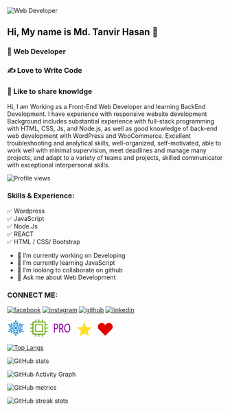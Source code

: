 ![Web Developer](https://scontent.fdac5-2.fna.fbcdn.net/v/t39.30808-6/c0.66.600.600a/p600x600/244989205_863774904336958_7472724493558911549_n.jpg?_nc_cat=102&ccb=1-5&_nc_sid=174925&_nc_eui2=AeEnmMtjL-Nxx9rSQ3zWjHxiD_ye9HVRFukP_J70dVEW6d7fDxuSIwpYzcZGM5pZmoI81xKAES4DXqIeSz4ve5gs&_nc_ohc=DT2f71hKlRQAX9EavmV&_nc_ht=scontent.fdac5-2.fna&oh=00_AT_EQBLvVdvmXFNGHsaCtXwFeIUpK5Wss-ohmLT210awmw&oe=61D8C997)


## Hi, My name is Md. Tanvir Hasan 👋
### 👑 Web Developer
### ✍ Love to Write Code
### 🤝 Like to share knowldge

Hi, I am Working as a Front-End Web Developer and learning BackEnd Development. I have experience with responsive website development Background includes substantial experience with full-stack programming with HTML, CSS, Js, and Node.js, as well as good knowledge of back-end web development with WordPress and WooCommerce. Excellent troubleshooting and analytical skills, well-organized, self-motivated, able to work well with minimal supervision, meet deadlines and manage many projects, and adapt to a variety of teams and projects, skilled communicator with exceptional interpersonal skills.

![Profile views](https://gpvc.arturio.dev/tanvir27)  

### Skills & Experience: 
✅ Wordpress   <br>
✅ JavaScript    <br>
✅ Node.Js     <br>
✅ REACT    <br>
✅ HTML / CSS/ Bootstrap



- 🔭 I’m currently working on Developing 
- 🌱 I’m currently learning JavaScript
- 👯 I’m looking to collaborate on github
- 💬 Ask me about Web Development

### CONNECT ME:

 [<img src='https://cdn.jsdelivr.net/npm/simple-icons@3.0.1/icons/facebook.svg' alt='facebook' height='40'>](https://www.facebook.com/tanvir.hasan.2463) [<img src='https://cdn.jsdelivr.net/npm/simple-icons@3.0.1/icons/instagram.svg' alt='instagram' height='40'>](https://www.instagram.com/tanwirhasan0/) [<img src='https://cdn.jsdelivr.net/npm/simple-icons@3.0.1/icons/github.svg' alt='github' height='40'>](https://github.com/tanvir27)  [<img src='https://cdn.jsdelivr.net/npm/simple-icons@3.0.1/icons/linkedin.svg' alt='linkedin' height='40'>](https://www.linkedin.com/in/tanvir-hasan-670995208/) 

<a href='https://archiveprogram.github.com/'><img src='https://raw.githubusercontent.com/acervenky/animated-github-badges/master/assets/acbadge.gif' width='40' height='40'></a> <a href='https://docs.github.com/en/developers'><img src='https://raw.githubusercontent.com/acervenky/animated-github-badges/master/assets/devbadge.gif' width='40' height='40'></a> <a href='https://github.com/pricing'><img src='https://raw.githubusercontent.com/acervenky/animated-github-badges/master/assets/pro.gif' width='40' height='40'></a> <a href='https://stars.github.com/'><img src='https://raw.githubusercontent.com/acervenky/animated-github-badges/master/assets/starbadge.gif' width='35' height='35'></a> <a href='https://docs.github.com/en/github/supporting-the-open-source-community-with-github-sponsors'><img src='https://raw.githubusercontent.com/acervenky/animated-github-badges/master/assets/sponsorbadge.gif' width='35' height='35'></a> 

[![Top Langs](https://github-readme-stats.vercel.app/api/top-langs/?username=tanvir27)](https://github.com/anuraghazra/github-readme-stats)

![GitHub stats](https://github-readme-stats.vercel.app/api?username=tanvir27&show_icons=true&count_private=true)  

![GitHub Activity Graph](https://activity-graph.herokuapp.com/graph?username=tanvir27)  

![GitHub metrics](https://metrics.lecoq.io/tanvir27)  

![GitHub streak stats](https://github-readme-streak-stats.herokuapp.com/?user=tanvir27)  

